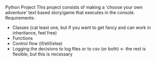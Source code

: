 Python Project
This project consists of making a 'choose your own adventure' text based story/game that executes in the console.
Requirements:
- Classes (cat least one, but if you want to get fancy and can work in inheritance, feel free)
- Functions
- Control flow (if/elif/else)
- Logging the decisions to log files or to csv (or both) <- the rest is flexible, but this is necessary
